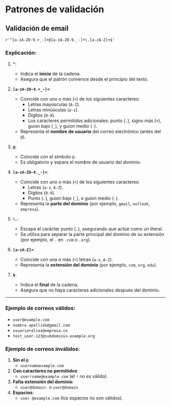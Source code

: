 # Patrones de validación
## Validación de email
 `r'^[a-zA-Z0-9.+_-]+@[a-zA-Z0-9._-]+\.[a-zA-Z]+$' `
### **Explicación**:

1. **`^`**:
    - Indica el **inicio** de la cadena.
    - Asegura que el patrón comience desde el principio del texto.
2. **`[a-zA-Z0-9.+_-]+`**:
    
    - Coincide con uno o más (`+`) de los siguientes caracteres:
        - Letras mayúsculas (`A-Z`).
        - Letras minúsculas (`a-z`).
        - Dígitos (`0-9`).
        - Los caracteres permitidos adicionales: punto (`.`), signo más (`+`), guion bajo (`_`), y guion medio (`-`).
    - Representa el **nombre de usuario** del correo electrónico (antes del `@`).
3. **`@`**:
    
    - Coincide con el símbolo `@`.
    - Es obligatorio y separa el nombre de usuario del dominio.
4. **`[a-zA-Z0-9._-]+`**:
    
    - Coincide con uno o más (`+`) de los siguientes caracteres:
        - Letras (`a-z`, `A-Z`).
        - Dígitos (`0-9`).
        - Punto (`.`), guion bajo (`_`), o guion medio (`-`).
    - Representa la **parte del dominio** (por ejemplo, `gmail`, `outlook`, `empresa`).
5. **`\.`**:
    
    - Escapa el carácter punto (`.`), asegurando que actúe como un literal.
    - Se utiliza para separar la parte principal del dominio de su extensión (por ejemplo, el `.` en `.com` o `.org`).
6. **`[a-zA-Z]+`**:
    
    - Coincide con una o más (`+`) letras (`a-z`, `A-Z`).
    - Representa la **extensión del dominio** (por ejemplo, `com`, `org`, `edu`).
7. **`$`**:
    
    - Indica el **final** de la cadena.
    - Asegura que no haya caracteres adicionales después del dominio.

---

### **Ejemplo de correos válidos**:

- `user@example.com`
- `nombre.apellido@gmail.com`
- `usuario+alias@empresa.co`
- `test_user-123@subdominio.example.org`

### **Ejemplo de correos inválidos**:

1. **Sin el `@`**:
    - `usernameexample.com`
2. **Con caracteres no permitidos**:
    - `user!name@example.com` (el `!` no es válido).
3. **Falta extensión del dominio**:
    - `user@domain.` o `user@domain`
4. **Espacios**:
    - `user @example.com` (los espacios no son válidos).